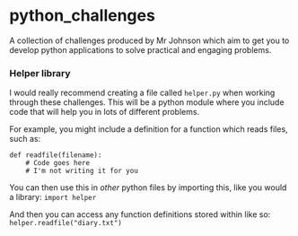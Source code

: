 # python_challenges
A collection of challenges produced by Mr Johnson which aim to get you to develop python applications to solve practical and engaging problems.

### Helper library
I would really recommend creating a file called `helper.py` when working through these challenges. This will be a python module where you include code that will help you in lots of different problems.

For example, you might include a definition for a function which reads files, such as:
```
def readfile(filename):
    # Code goes here
    # I'm not writing it for you
```

You can then use this in _other_ python files by importing this, like you would a library:
`import helper`

And then you can access any function definitions stored within like so:
`helper.readfile("diary.txt")`